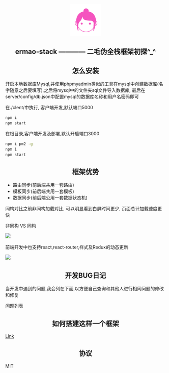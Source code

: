 <div align="center">
	<a href="#">
		<img width="100" heigth="100" src="./doc/logo.png">
	</a>
	<h2>ermao-stack ———— 二毛伪全栈框架初探^_^</h2>
	<p align="left">
	<p>
</div>

<h2 align="center">怎么安装</h2>

开启本地数据库Mysql,并使用phpmyadmin类似的工具在mysql中创建数据库(名字随意之后要填写),之后将mysql中的文件夹sql文件导入数据库, 最后在server/config/db.json中配置mysql的数据库名称和用户名密码即可

在./clent/中执行, 客户端开发,默认端口5000

```bash
npm i
npm start
```

在根目录,客户端开发及部署,默认开启端口3000

```bash
npm i pm2 -g
npm i
npm start
```


<h2 align="center">框架优势</h2>

* 路由同步(前后端共用一套路由)
* 模板同步(前后端共用一套模板)
* 数据同步(前后端公用一套数据状态机)

同构对比之前非同构加载对比, 可以明显看到白屏时间更少, 页面总计加载速度更快

非同构 VS 同构

<img width="390" src="doc/img/vs.png">

前端开发中也支持react,react-router,样式及Redux的动态更新

<img width="450" src="doc/img/preview.gif">

<h2 align="center">开发BUG日记</h2>
当开发中遇到的问题,我会列在下面,以方便自己查询和其他人进行相同问题的修改和修复

[问题列表](https://github.com/aemoe/fairy/issues)

<h2 align="center">如何搭建这样一个框架</h2>

[Link](https://aemoe.github.io/2017/05/18/How%20to%20build/)

<h2 align="center">协议</h2>
MIT
